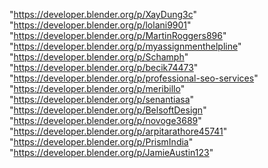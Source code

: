 "https://developer.blender.org/p/XayDung3c"
"https://developer.blender.org/p/lolani9901"
"https://developer.blender.org/p/MartinRoggers896"
"https://developer.blender.org/p/myassignmenthelpline"
"https://developer.blender.org/p/Schamph"
"https://developer.blender.org/p/becik74473"
"https://developer.blender.org/p/professional-seo-services"
"https://developer.blender.org/p/meribillo"
"https://developer.blender.org/p/senantiasa"
"https://developer.blender.org/p/BelsoftDesign"
"https://developer.blender.org/p/novoge3689"
"https://developer.blender.org/p/arpitarathore45741"
"https://developer.blender.org/p/PrismIndia"
"https://developer.blender.org/p/JamieAustin123"
 
